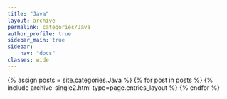 ```yaml
---
title: "Java"
layout: archive
permalink: categories/Java
author_profile: true
sidebar_main: true
sidebar:
    nav: "docs"
classes: wide
---
```


{% assign posts = site.categories.Java %}
{% for post in posts %} {% include archive-single2.html type=page.entries_layout %} {% endfor %}